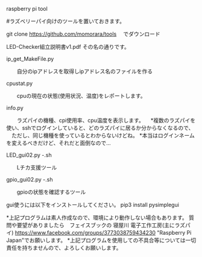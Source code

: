 raspberry pi tool


#ラズベリーパイ向けのツールを置いておきます。

git clone https://github.com/momorara/tools
　でダウンロード


LED-Checker組立説明書v1.pdf
その名の通りです。


ip_get_MakeFile.py

　　自分のipアドレスを取得しipアドレス名のファイルを作る

cpustat.py

　　cpuの現在の状態(使用状況、温度)をレポートします。
  
info.py

　　ラズパイの機種、cpi使用率、cpu温度を表示します。
 　*複数のラズパイを使い、sshでログインしていると、どのラズパイに居るか分からなくなるので、
  　ただし、同じ機種を使っているとわからないけどね。
   *本当はログインネームを変えるべきだけど、それだと面倒なので...
   
LED_gui02.py -.sh

　　Lチカ支援ツール
  
gpio_gui02.py -.sh
   
　　gpioの状態を確認するツール
  
gui使うには以下をインストールしてください。
pip3 install pysimplegui


*上記プログラムは素人作成なので、環境により動作しない場合もあります。
質問や要望がありましたら　フェイスブックの
寝屋川 電子工作工房(主にラズパイ)
https://www.facebook.com/groups/3773038759434230
"Raspberry Pi Japan"でお願いします。
*上記プログラムを使用しての不具合等については一切責任を持ちませんので、よろしくお願いします。
  
